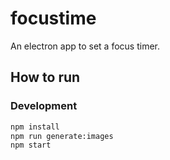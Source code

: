 # focustime

An electron app to set a focus timer.

## How to run

### Development

```bash
npm install
npm run generate:images
npm start
```

